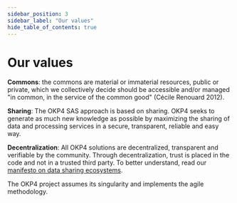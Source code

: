 ```yaml
---
sidebar_position: 3
sidebar_label: "Our values"
hide_table_of_contents: true
---
```


# Our values

**Commons**: the commons are material or immaterial resources, public or private, which we collectively decide should be accessible and/or managed "in common, in the service of the common good" (Cécile Renouard 2012).

**Sharing**: The OKP4 SAS approach is based on sharing. OKP4 seeks to generate as much new knowledge as possible by maximizing the sharing of data and processing services in a secure, transparent, reliable and easy way.

**Decentralization**: All OKP4 solutions are decentralized, transparent and verifiable by the community. Through decentralization, trust is placed in the code and not in a trusted third party. To better understand, read our [manifesto on data sharing ecosystems](https://github.com/okp4/publications/blob/main/papers/White%20paper%20-%20Data%20Spaces%20-%20Decentralised%20digital%20commons.pdf).

The OKP4 project assumes its singularity and implements the agile methodology.
